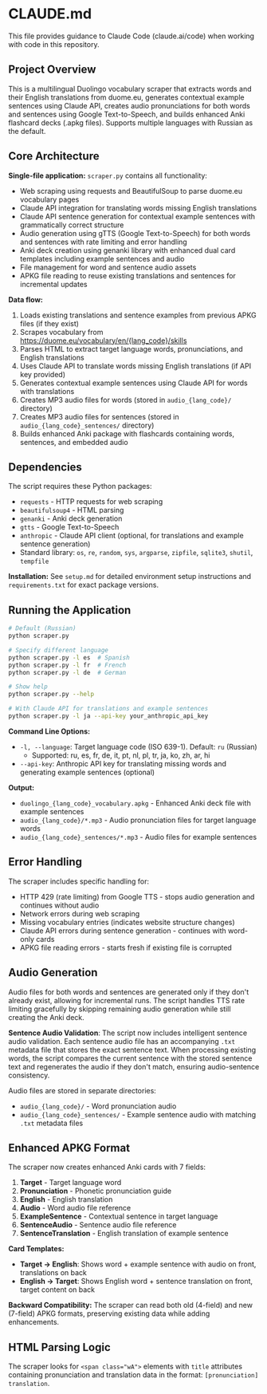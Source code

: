 # CLAUDE.md

This file provides guidance to Claude Code (claude.ai/code) when working with code in this repository.

## Project Overview

This is a multilingual Duolingo vocabulary scraper that extracts words and their English translations from duome.eu, generates contextual example sentences using Claude API, creates audio pronunciations for both words and sentences using Google Text-to-Speech, and builds enhanced Anki flashcard decks (.apkg files). Supports multiple languages with Russian as the default.

## Core Architecture

**Single-file application:** `scraper.py` contains all functionality:
- Web scraping using requests and BeautifulSoup to parse duome.eu vocabulary pages
- Claude API integration for translating words missing English translations
- Claude API sentence generation for contextual example sentences with grammatically correct structure
- Audio generation using gTTS (Google Text-to-Speech) for both words and sentences with rate limiting and error handling
- Anki deck creation using genanki library with enhanced dual card templates including example sentences and audio
- File management for word and sentence audio assets
- APKG file reading to reuse existing translations and sentences for incremental updates

**Data flow:**
1. Loads existing translations and sentence examples from previous APKG files (if they exist)
2. Scrapes vocabulary from https://duome.eu/vocabulary/en/{lang_code}/skills
3. Parses HTML to extract target language words, pronunciations, and English translations
4. Uses Claude API to translate words missing English translations (if API key provided)
5. Generates contextual example sentences using Claude API for words with translations
6. Creates MP3 audio files for words (stored in `audio_{lang_code}/` directory)
7. Creates MP3 audio files for sentences (stored in `audio_{lang_code}_sentences/` directory)
8. Builds enhanced Anki package with flashcards containing words, sentences, and embedded audio

## Dependencies

The script requires these Python packages:
- `requests` - HTTP requests for web scraping
- `beautifulsoup4` - HTML parsing
- `genanki` - Anki deck generation
- `gtts` - Google Text-to-Speech
- `anthropic` - Claude API client (optional, for translations and example sentence generation)
- Standard library: `os`, `re`, `random`, `sys`, `argparse`, `zipfile`, `sqlite3`, `shutil`, `tempfile`

**Installation:** See `setup.md` for detailed environment setup instructions and `requirements.txt` for exact package versions.

## Running the Application

```bash
# Default (Russian)
python scraper.py

# Specify different language
python scraper.py -l es  # Spanish
python scraper.py -l fr  # French
python scraper.py -l de  # German

# Show help
python scraper.py --help

# With Claude API for translations and example sentences
python scraper.py -l ja --api-key your_anthropic_api_key
```

**Command Line Options:**
- `-l, --language`: Target language code (ISO 639-1). Default: `ru` (Russian)
  - Supported: ru, es, fr, de, it, pt, nl, pl, tr, ja, ko, zh, ar, hi
- `--api-key`: Anthropic API key for translating missing words and generating example sentences (optional)

**Output:**
- `duolingo_{lang_code}_vocabulary.apkg` - Enhanced Anki deck file with example sentences
- `audio_{lang_code}/*.mp3` - Audio pronunciation files for target language words
- `audio_{lang_code}_sentences/*.mp3` - Audio files for example sentences

## Error Handling

The scraper includes specific handling for:
- HTTP 429 (rate limiting) from Google TTS - stops audio generation and continues without audio
- Network errors during web scraping
- Missing vocabulary entries (indicates website structure changes)
- Claude API errors during sentence generation - continues with word-only cards
- APKG file reading errors - starts fresh if existing file is corrupted

## Audio Generation

Audio files for both words and sentences are generated only if they don't already exist, allowing for incremental runs. The script handles TTS rate limiting gracefully by skipping remaining audio generation while still creating the Anki deck. 

**Sentence Audio Validation**: The script now includes intelligent sentence audio validation. Each sentence audio file has an accompanying `.txt` metadata file that stores the exact sentence text. When processing existing words, the script compares the current sentence with the stored sentence text and regenerates the audio if they don't match, ensuring audio-sentence consistency.

Audio files are stored in separate directories:
- `audio_{lang_code}/` - Word pronunciation audio
- `audio_{lang_code}_sentences/` - Example sentence audio with matching `.txt` metadata files

## Enhanced APKG Format

The scraper now creates enhanced Anki cards with 7 fields:
1. **Target** - Target language word
2. **Pronunciation** - Phonetic pronunciation guide
3. **English** - English translation
4. **Audio** - Word audio file reference
5. **ExampleSentence** - Contextual sentence in target language
6. **SentenceAudio** - Sentence audio file reference
7. **SentenceTranslation** - English translation of example sentence

**Card Templates:**
- **Target → English**: Shows word + example sentence with audio on front, translations on back
- **English → Target**: Shows English word + sentence translation on front, target content on back

**Backward Compatibility:**
The scraper can read both old (4-field) and new (7-field) APKG formats, preserving existing data while adding enhancements.

## HTML Parsing Logic

The scraper looks for `<span class="wA">` elements with `title` attributes containing pronunciation and translation data in the format: `[pronunciation] translation`.